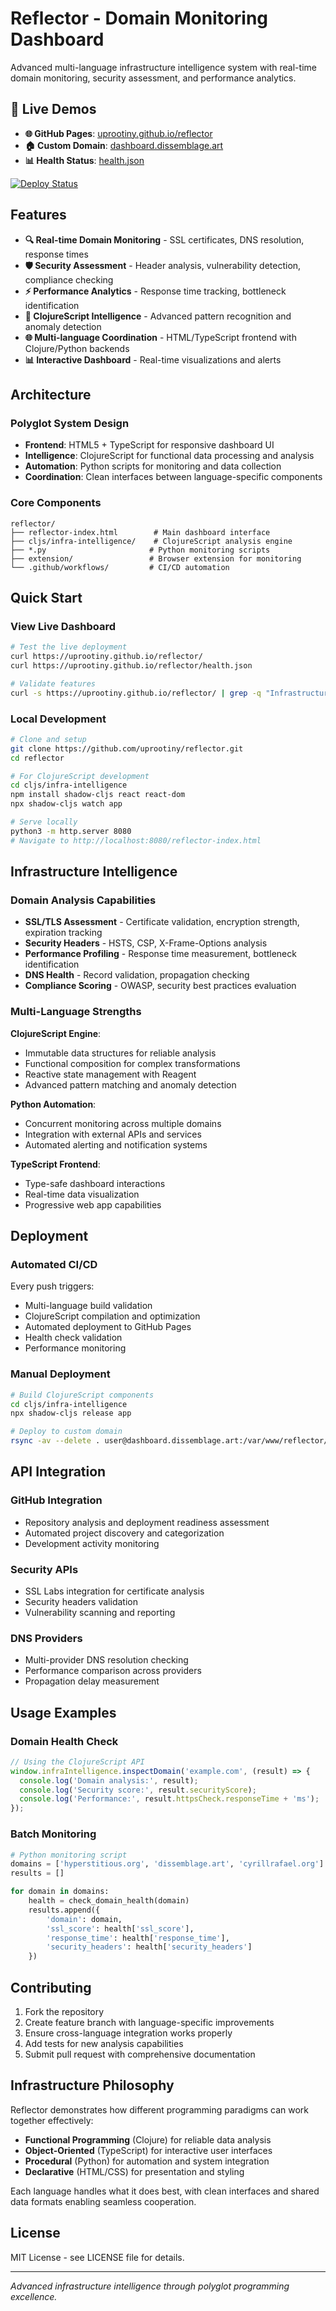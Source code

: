 # Reflector - Domain Monitoring Dashboard

Advanced multi-language infrastructure intelligence system with real-time domain monitoring, security assessment, and performance analytics.

## 🚀 Live Demos

- **🌐 GitHub Pages**: [uprootiny.github.io/reflector](https://uprootiny.github.io/reflector/)
- **🏠 Custom Domain**: [dashboard.dissemblage.art](https://dashboard.dissemblage.art/)
- **📊 Health Status**: [health.json](https://uprootiny.github.io/reflector/health.json)

[![Deploy Status](https://github.com/uprootiny/reflector/workflows/Deploy%20Reflector%20Dashboard/badge.svg)](https://github.com/uprootiny/reflector/actions)

## Features

- **🔍 Real-time Domain Monitoring** - SSL certificates, DNS resolution, response times
- **🛡️ Security Assessment** - Header analysis, vulnerability detection, compliance checking  
- **⚡ Performance Analytics** - Response time tracking, bottleneck identification
- **🧠 ClojureScript Intelligence** - Advanced pattern recognition and anomaly detection
- **🌐 Multi-language Coordination** - HTML/TypeScript frontend with Clojure/Python backends
- **📊 Interactive Dashboard** - Real-time visualizations and alerts

## Architecture

### Polyglot System Design

- **Frontend**: HTML5 + TypeScript for responsive dashboard UI
- **Intelligence**: ClojureScript for functional data processing and analysis
- **Automation**: Python scripts for monitoring and data collection  
- **Coordination**: Clean interfaces between language-specific components

### Core Components

```
reflector/
├── reflector-index.html        # Main dashboard interface
├── cljs/infra-intelligence/    # ClojureScript analysis engine
├── *.py                       # Python monitoring scripts
├── extension/                 # Browser extension for monitoring
└── .github/workflows/         # CI/CD automation
```

## Quick Start

### View Live Dashboard

```bash
# Test the live deployment
curl https://uprootiny.github.io/reflector/
curl https://uprootiny.github.io/reflector/health.json

# Validate features
curl -s https://uprootiny.github.io/reflector/ | grep -q "Infrastructure Intelligence" && echo "✅ Dashboard loaded"
```

### Local Development

```bash
# Clone and setup
git clone https://github.com/uprootiny/reflector.git
cd reflector

# For ClojureScript development
cd cljs/infra-intelligence
npm install shadow-cljs react react-dom
npx shadow-cljs watch app

# Serve locally
python3 -m http.server 8080
# Navigate to http://localhost:8080/reflector-index.html
```

## Infrastructure Intelligence

### Domain Analysis Capabilities

- **SSL/TLS Assessment** - Certificate validation, encryption strength, expiration tracking
- **Security Headers** - HSTS, CSP, X-Frame-Options analysis
- **Performance Profiling** - Response time measurement, bottleneck identification
- **DNS Health** - Record validation, propagation checking
- **Compliance Scoring** - OWASP, security best practices evaluation

### Multi-Language Strengths

**ClojureScript Engine**:
- Immutable data structures for reliable analysis
- Functional composition for complex transformations  
- Reactive state management with Reagent
- Advanced pattern matching and anomaly detection

**Python Automation**:
- Concurrent monitoring across multiple domains
- Integration with external APIs and services
- Automated alerting and notification systems

**TypeScript Frontend**:
- Type-safe dashboard interactions
- Real-time data visualization
- Progressive web app capabilities

## Deployment

### Automated CI/CD

Every push triggers:
- Multi-language build validation
- ClojureScript compilation and optimization
- Automated deployment to GitHub Pages
- Health check validation
- Performance monitoring

### Manual Deployment

```bash
# Build ClojureScript components
cd cljs/infra-intelligence
npx shadow-cljs release app

# Deploy to custom domain
rsync -av --delete . user@dashboard.dissemblage.art:/var/www/reflector/
```

## API Integration

### GitHub Integration
- Repository analysis and deployment readiness assessment
- Automated project discovery and categorization
- Development activity monitoring

### Security APIs
- SSL Labs integration for certificate analysis
- Security headers validation
- Vulnerability scanning and reporting

### DNS Providers
- Multi-provider DNS resolution checking
- Performance comparison across providers
- Propagation delay measurement

## Usage Examples

### Domain Health Check

```javascript
// Using the ClojureScript API
window.infraIntelligence.inspectDomain('example.com', (result) => {
  console.log('Domain analysis:', result);
  console.log('Security score:', result.securityScore);
  console.log('Performance:', result.httpsCheck.responseTime + 'ms');
});
```

### Batch Monitoring

```python
# Python monitoring script
domains = ['hyperstitious.org', 'dissemblage.art', 'cyrillrafael.org']
results = []

for domain in domains:
    health = check_domain_health(domain)
    results.append({
        'domain': domain,
        'ssl_score': health['ssl_score'], 
        'response_time': health['response_time'],
        'security_headers': health['security_headers']
    })
```

## Contributing

1. Fork the repository
2. Create feature branch with language-specific improvements
3. Ensure cross-language integration works properly
4. Add tests for new analysis capabilities
5. Submit pull request with comprehensive documentation

## Infrastructure Philosophy

Reflector demonstrates how different programming paradigms can work together effectively:

- **Functional Programming** (Clojure) for reliable data analysis
- **Object-Oriented** (TypeScript) for interactive user interfaces  
- **Procedural** (Python) for automation and system integration
- **Declarative** (HTML/CSS) for presentation and styling

Each language handles what it does best, with clean interfaces and shared data formats enabling seamless cooperation.

## License

MIT License - see LICENSE file for details.

---

*Advanced infrastructure intelligence through polyglot programming excellence.*
